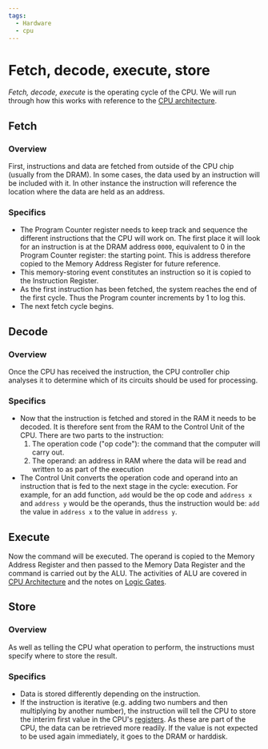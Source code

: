 ```yaml
---
tags:
  - Hardware
  - cpu
---
```


# Fetch, decode, execute, store

*Fetch, decode, execute* is the operating cycle of the CPU. We will run through how this works with reference to the [CPU architecture](/Hardware/CPU/CPU_architecture.md). 

## Fetch

### Overview
First, instructions and data are fetched from outside of the CPU chip (usually from the DRAM). In some cases, the data used by an instruction will be included with it. In other instance the instruction will reference the location where the data are held as an address.

### Specifics
* The Program Counter register needs to keep track and sequence the different instructions that the CPU will work on. The first place it will look for an instruction is at the DRAM address `0000`, equivalent to 0 in the Program Counter register: the starting point. This is address therefore copied to the Memory Address Register for future reference.
* This memory-storing event constitutes an instruction so it is copied to the Instruction Register.
* As the first instruction has been fetched, the system reaches the end of the first cycle. Thus the Program counter increments by 1 to log this.
* The next fetch cycle begins.

## Decode
### Overview 
Once the CPU has received the instruction, the CPU controller chip analyses it to determine which of its circuits should be used for processing. 
### Specifics 


* Now that the instruction is fetched and stored in the RAM it needs to be decoded. It is therefore sent from the RAM to the Control Unit of the CPU. There are two parts to the instruction:
  1. The operation code ("op code"): the command that the computer will carry out.
    1. The operand: an address in RAM where the data will be read and written to as part of the execution
* The Control Unit converts the operation code and operand into an instruction that is fed to the next stage in the cycle: execution. For example, for an add function, `add` would be the op code and `address x` and `address y` would be the operands, thus the instruction would be: `add` the value in `address x` to the value in `address y`.

## Execute 

Now the command will be executed. The operand is copied to the Memory Address Register and then passed to the Memory Data Register and the command is carried out by the ALU.
The activities of ALU are covered in [CPU Architecture](/Hardware/CPU/CPU_architecture.md#arithmetic-logic-unit) and the notes on [Logic Gates](/Hardware/Logic_Gates/Logic_gates.md).
## Store
### Overview
As well as telling the CPU what operation to perform, the instructions must specify where to store the result.

### Specifics
* Data is stored differently depending on the instruction.
* If the instruction is iterative (e.g. adding two numbers and then multiplying by another number), the instruction will tell the CPU to store the interim first value in the CPU's [registers](/Hardware/CPU/CPU_architecture.md#registers). As these are part of the CPU, the data can be retrieved more readily. If the value is not expected to be used again immediately, it goes to the DRAM or harddisk. 